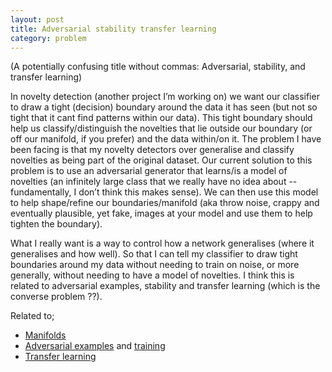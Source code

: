 ```yaml
---
layout: post
title: Adversarial stability transfer learning
category: problem
---
```


(A potentially confusing title without commas: Adversarial, stability, and transfer learning)

In novelty detection (another project I’m working on) we want our classifier to draw a tight (decision) boundary around the data it has seen (but not so tight that it cant find patterns within our data). This tight boundary should help us classify/distinguish the novelties that lie outside our boundary (or off our manifold, if you prefer) and the data within/on it. The problem I have been facing is that my novelty detectors over generalise and classify novelties as being part of the original dataset. Our current solution to this problem is to use an adversarial generator that learns/is a model of novelties (an infinitely large class that we really have no idea about -- fundamentally, I don’t think this makes sense). We can then use this model to help shape/refine our boundaries/manifold (aka throw noise, crappy and eventually plausible, yet fake, images at your model and use them to help tighten the boundary). 

What I really want is a way to control how a network generalises (where it generalises and how well). So that I can tell my classifier to draw tight boundaries around my data without needing to train on noise, or more generally, without needing to have a model of novelties. I think this is related to adversarial examples, stability and transfer learning (which is the converse problem ??).

Related to;
* [Manifolds]()
* [Adversarial examples]() and [training]()
* [Transfer learning]()